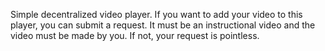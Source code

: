 Simple decentralized video player. If you want to add your video to this player, you can submit a request. It must be an instructional video and the video must be made by you. If not, your request is pointless.